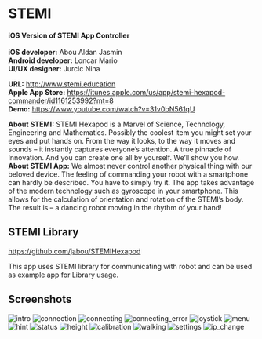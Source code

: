 # STEMI

<b>iOS Version of STEMI App Controller </b> <br><br>
<b>iOS developer:</b> Abou Aldan Jasmin <br>
<b>Android developer:</b> Loncar Mario <br>
<b>UI/UX designer:</b> Jurcic Nina <br>

<b>URL:</b> http://www.stemi.education <br>
<b>Apple App Store:</b> https://itunes.apple.com/us/app/stemi-hexapod-commander/id1161253992?mt=8 <br>
<b>Demo:</b> https://www.youtube.com/watch?v=31v0bN561qU <br>

<b>About STEMI:</b> STEMI Hexapod is a Marvel of Science, Technology, Engineering and Mathematics. Possibly the coolest item you might set your eyes and put hands on. From the way it looks, to the way it moves and sounds – it instantly captures everyone’s attention. A true pinnacle of Innovation.
And you can create one all by yourself. We’ll show you how. <br>
<b>About STEMI App:</b> We almost never control another physical thing with our beloved device. The feeling of commanding your robot with a smartphone can hardly be described. You have to simply try it. The app takes advantage of the modern technology such as gyroscope in your smartphone. This allows for the calculation of orientation and rotation of the STEMI’s body. The result is – a dancing robot moving in the rhythm of your hand! <br>

## STEMI Library

https://github.com/jabou/STEMIHexapod

This app uses STEMI library for communicating with robot and can be used as example app for Library usage. 

## Screenshots
![intro](https://cloud.githubusercontent.com/assets/11990539/18611673/28082c66-7d41-11e6-9965-f34f38c99ea9.png "Intro view")
![connection](https://cloud.githubusercontent.com/assets/11990539/18611675/2843b8da-7d41-11e6-8f88-44df0fb40aa8.png "Connection view")
![connecting](https://cloud.githubusercontent.com/assets/11990539/18611677/2848ccee-7d41-11e6-903a-9414ddbdb5fa.png "Connecting progress")
![connecting_error](https://cloud.githubusercontent.com/assets/11990539/18611676/28442270-7d41-11e6-99b0-049b0e878a49.png "Unable to connect")
![joystick](https://cloud.githubusercontent.com/assets/11990539/18611679/28519e82-7d41-11e6-9d80-f4206d41350e.png "Joystick view")
![menu](https://cloud.githubusercontent.com/assets/11990539/18611678/28519b76-7d41-11e6-88ee-d7d3e786b24c.png "Menu view")
![hint](https://cloud.githubusercontent.com/assets/11990539/18611674/282a58f4-7d41-11e6-94be-5e4d973280bd.png "Hint view")
![status](https://cloud.githubusercontent.com/assets/11990539/18611680/285bffc6-7d41-11e6-8584-95b80e935c7f.png "Status view")
![height](https://cloud.githubusercontent.com/assets/11990539/18611681/286de2e0-7d41-11e6-8782-c21a35104468.png "Height view")
![calibration](https://cloud.githubusercontent.com/assets/11990539/18611682/286e310a-7d41-11e6-9bb2-c78cb4ac13da.png "Calibration view")
![walking](https://cloud.githubusercontent.com/assets/11990539/18611683/2871e8cc-7d41-11e6-97ce-c944cc7f34fd.png "Walking style view")
![settings](https://cloud.githubusercontent.com/assets/11990539/18611684/28803d28-7d41-11e6-9e21-7cc2ddd7ffe9.PNG "Settings view")
![ip_change](https://cloud.githubusercontent.com/assets/11990539/18611685/2882315a-7d41-11e6-81ef-7276043501f7.png "IP Change view")

